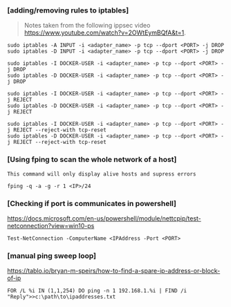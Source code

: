 ### [adding/removing rules to iptables]
> Notes taken from the following ippsec video https://www.youtube.com/watch?v=2OWtEymBQfA&t=1.

```
sudo iptables -A INPUT -i <adapter_name> -p tcp --dport <PORT> -j DROP
sudo iptables -D INPUT -i <adapter_name> -p tcp --dport <PORT> -j DROP

sudo iptables -I DOCKER-USER -i <adapter_name> -p tcp --dport <PORT> -j DROP
sudo iptables -D DOCKER-USER -i <adapter_name> -p tcp --dport <PORT> -j DROP

sudo iptables -I DOCKER-USER -i <adapter_name> -p tcp --dport <PORT> -j REJECT
sudo iptables -D DOCKER-USER -i <adapter_name> -p tcp --dport <PORT> -j REJECT

sudo iptables -I DOCKER-USER -i <adapter_name> -p tcp --dport <PORT> -j REJECT --reject-with tcp-reset
sudo iptables -D DOCKER-USER -i <adapter_name> -p tcp --dport <PORT> -j REJECT --reject-with tcp-reset
```

### [Using fping to scan the whole network of a host]
```
This command will only display alive hosts and supress errors

fping -q -a -g -r 1 <IP>/24
```

### [Checking if port is communicates in powershell]

https://docs.microsoft.com/en-us/powershell/module/nettcpip/test-netconnection?view=win10-ps

```
Test-NetConnection -ComputerName <IPAddress -Port <PORT>
```

### [manual ping sweep loop]

https://tablo.io/bryan-m-speirs/how-to-find-a-spare-ip-address-or-block-of-ip

```
FOR /L %i IN (1,1,254) DO ping -n 1 192.168.1.%i | FIND /i "Reply">>c:\path\to\ipaddresses.txt
```

